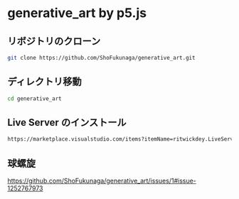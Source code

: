 # generative_art by p5.js

## リボジトリのクローン

```bash
git clone https://github.com/ShoFukunaga/generative_art.git
```

## ディレクトリ移動

```bash
cd generative_art
```

## Live Server のインストール

```bash
https://marketplace.visualstudio.com/items?itemName=ritwickdey.LiveServer
```

## 球螺旋
https://github.com/ShoFukunaga/generative_art/issues/1#issue-1252767973
